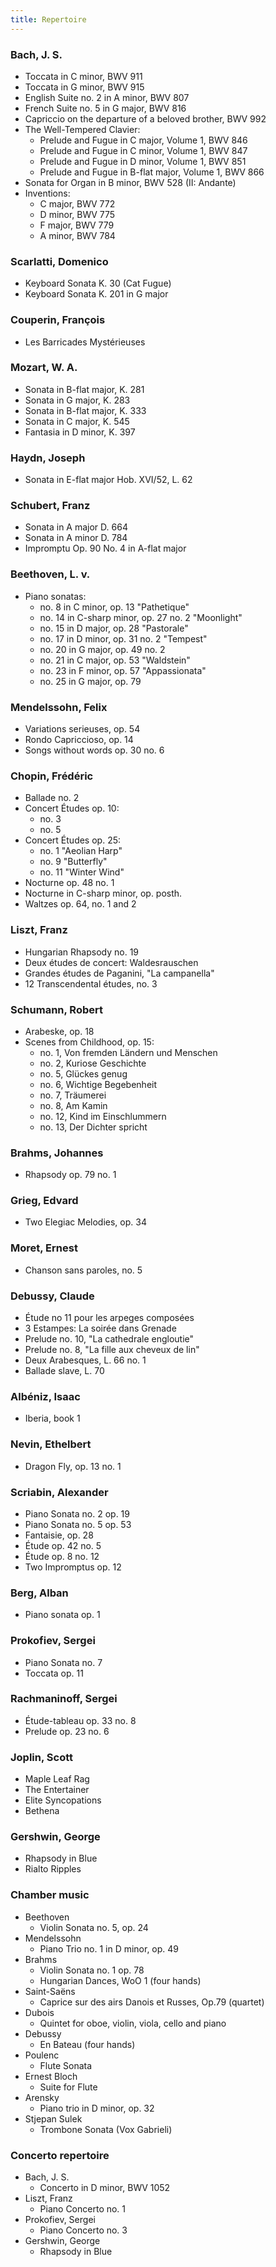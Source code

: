 ```yaml
---
title: Repertoire
---
```


### Bach, J. S.
* Toccata in C minor, BWV 911
* Toccata in G minor, BWV 915
* English Suite no. 2 in A minor, BWV 807
* French Suite no. 5 in G major, BWV 816
* Capriccio on the departure of a beloved brother, BWV 992
* The Well-Tempered Clavier: 
    * Prelude and Fugue in C major, Volume 1, BWV 846
    * Prelude and Fugue in C minor, Volume 1, BWV 847
    * Prelude and Fugue in D minor, Volume 1, BWV 851
    * Prelude and Fugue in B-flat major, Volume 1, BWV 866
* Sonata for Organ in B minor, BWV 528 (II: Andante) 
* Inventions:
    * C major, BWV 772
    * D minor, BWV 775
    * F major, BWV 779
    * A minor, BWV 784

### Scarlatti, Domenico
* Keyboard Sonata K. 30 (Cat Fugue)
* Keyboard Sonata K. 201 in G major

### Couperin, François
* Les Barricades Mystérieuses

### Mozart, W. A.
* Sonata in B-flat major, K. 281
* Sonata in G major, K. 283
* Sonata in B-flat major, K. 333
* Sonata in C major, K. 545
* Fantasia in D minor, K. 397

### Haydn, Joseph
* Sonata in E-flat major Hob. XVI/52, L. 62

### Schubert, Franz
* Sonata in A major D. 664
* Sonata in A minor D. 784
* Impromptu Op. 90 No. 4 in A-flat major

### Beethoven, L. v.
* Piano sonatas: 
    * no. 8 in C minor, op. 13 "Pathetique"
    * no. 14 in C-sharp minor, op. 27 no. 2 "Moonlight"
    * no. 15 in D major, op. 28 "Pastorale"
    * no. 17 in D minor, op. 31 no. 2 "Tempest"
    * no. 20 in G major, op. 49 no. 2
    * no. 21 in C major, op. 53 "Waldstein"
    * no. 23 in F minor, op. 57 "Appassionata"
    * no. 25 in G major, op. 79

### Mendelssohn, Felix
* Variations serieuses, op. 54
* Rondo Capriccioso, op. 14
* Songs without words op. 30 no. 6

### Chopin, Frédéric
* Ballade no. 2
* Concert Études op. 10: 
    * no. 3
    * no. 5
* Concert Études op. 25: 
    * no. 1 "Aeolian Harp"
    * no. 9 "Butterfly"
    * no. 11 "Winter Wind"
* Nocturne op. 48 no. 1
* Nocturne in C-sharp minor, op. posth.
* Waltzes op. 64, no. 1 and 2

### Liszt, Franz
* Hungarian Rhapsody no. 19
* Deux études de concert: Waldesrauschen
* Grandes études de Paganini, "La campanella"
* 12 Transcendental études, no. 3

### Schumann, Robert
* Arabeske, op. 18
* Scenes from Childhood, op. 15:
    * no. 1, Von fremden Ländern und Menschen
    * no. 2, Kuriose Geschichte
    * no. 5, Glückes genug
    * no. 6, Wichtige Begebenheit
    * no. 7, Träumerei
    * no. 8, Am Kamin
    * no. 12, Kind im Einschlummern
    * no. 13, Der Dichter spricht

### Brahms, Johannes
* Rhapsody op. 79 no. 1 

### Grieg, Edvard
* Two Elegiac Melodies, op. 34

### Moret, Ernest
* Chanson sans paroles, no. 5

### Debussy, Claude
* Étude no 11 pour les arpeges composées
* 3 Estampes: La soirée dans Grenade
* Prelude no. 10, "La cathedrale engloutie"
* Prelude no. 8, "La fille aux cheveux de lin"
* Deux Arabesques, L. 66 no. 1
* Ballade slave, L. 70

### Albéniz, Isaac
* Iberia, book 1

### Nevin, Ethelbert
* Dragon Fly, op. 13 no. 1

### Scriabin, Alexander
* Piano Sonata no. 2 op. 19
* Piano Sonata no. 5 op. 53
* Fantaisie, op. 28
* Étude op. 42 no. 5
* Étude op. 8 no. 12
* Two Impromptus op. 12

### Berg, Alban
* Piano sonata op. 1

### Prokofiev, Sergei
* Piano Sonata no. 7
* Toccata op. 11

### Rachmaninoff, Sergei
* Étude-tableau op. 33 no. 8
* Prelude op. 23 no. 6

### Joplin, Scott
* Maple Leaf Rag
* The Entertainer
* Elite Syncopations
* Bethena

### Gershwin, George
* Rhapsody in Blue
* Rialto Ripples

### Chamber music
* Beethoven
    * Violin Sonata no. 5, op. 24
* Mendelssohn
    * Piano Trio no. 1 in D minor, op. 49
* Brahms
    * Violin Sonata no. 1 op. 78
    * Hungarian Dances, WoO 1 (four hands)
* Saint-Saëns
    * Caprice sur des airs Danois et Russes, Op.79 (quartet)
* Dubois
    * Quintet for oboe, violin, viola, cello and piano
* Debussy 
    * En Bateau (four hands)
* Poulenc
    * Flute Sonata
* Ernest Bloch
    * Suite for Flute
* Arensky
    * Piano trio in D minor, op. 32
* Stjepan Sulek
    * Trombone Sonata (Vox Gabrieli)

### Concerto repertoire
* Bach, J. S.
    * Concerto in D minor, BWV 1052
* Liszt, Franz
    * Piano Concerto no. 1
* Prokofiev, Sergei
    * Piano Concerto no. 3
* Gershwin, George
    * Rhapsody in Blue
